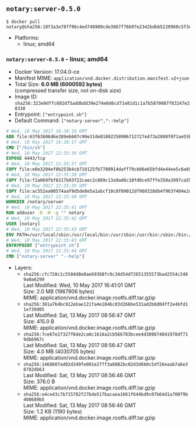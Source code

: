 ## `notary:server-0.5.0`

```console
$ docker pull notary@sha256:18f3a3e78ff96c4ed748909cde3867f76b97e2342bdbb5220960c5f3e8555456
```

-	Platforms:
	-	linux; amd64

### `notary:server-0.5.0` - linux; amd64

-	Docker Version: 17.04.0-ce
-	Manifest MIME: `application/vnd.docker.distribution.manifest.v2+json`
-	Total Size: **6.0 MB (6000592 bytes)**  
	(compressed transfer size, not on-disk size)
-	Image ID: `sha256:323e9dffc602d75addbdd39e274e0d6cd71e81d1c1a7b5870087f83247e20330`
-	Entrypoint: `["entrypoint.sh"]`
-	Default Command: `["notary-server","--help"]`

```dockerfile
# Wed, 10 May 2017 16:38:16 GMT
ADD file:63f63606d6e289eb607c90e31de81802258906712727e473a2898f0f1ae55bb5 in / 
# Wed, 10 May 2017 16:38:17 GMT
CMD ["/bin/sh"]
# Wed, 10 May 2017 22:35:36 GMT
EXPOSE 4443/tcp
# Wed, 10 May 2017 22:35:37 GMT
COPY file:e0e3204ef0b253b4cb710125fb7780914daff79cb06e65bfd4e44ee5c6a69a75 in /notary/server/ 
# Wed, 10 May 2017 22:35:38 GMT
COPY file:f2a069fbf8217b93f22caec2c889c13a9ad6c10fd0ce97ffe350a3997ca55804 in /notary/server/ 
# Wed, 10 May 2017 22:35:39 GMT
COPY file:ac552ea00574aaf9d5de8e5a1abcf10c8f09012df960328db4f963f404e2d409 in /notary/server/ 
# Wed, 10 May 2017 22:35:40 GMT
WORKDIR /notary/server
# Wed, 10 May 2017 22:35:41 GMT
RUN adduser -D -H -g "" notary
# Wed, 10 May 2017 22:35:42 GMT
USER [notary]
# Wed, 10 May 2017 22:35:43 GMT
ENV PATH=/usr/local/sbin:/usr/local/bin:/usr/sbin:/usr/bin:/sbin:/bin:/notary/server
# Wed, 10 May 2017 22:35:43 GMT
ENTRYPOINT ["entrypoint.sh"]
# Wed, 10 May 2017 22:35:44 GMT
CMD ["notary-server" "--help"]
```

-	Layers:
	-	`sha256:cfc728c1c5584d8e0ae69368fc9c34d54d72651355573ba42554c2469a0a6299`  
		Last Modified: Wed, 10 May 2017 16:41:01 GMT  
		Size: 2.0 MB (1967906 bytes)  
		MIME: application/vnd.docker.image.rootfs.diff.tar.gzip
	-	`sha256:381a7b4bc912ebae121fa4e1846c03d266be531ad2b8d04ff2e4bfd11ef39d05`  
		Last Modified: Sat, 13 May 2017 08:56:47 GMT  
		Size: 415.0 B  
		MIME: application/vnd.docker.image.rootfs.diff.tar.gzip
	-	`sha256:7ce67e27327f6de2ca0c1616a2cb566783bcee4d389874041978df719db6967c`  
		Last Modified: Sat, 13 May 2017 08:56:47 GMT  
		Size: 4.0 MB (4030705 bytes)  
		MIME: application/vnd.docker.image.rootfs.diff.tar.gzip
	-	`sha256:1468607ad02d349fe001e27ff3a6882bc02d3d6b0c5df26eaab7a6e38782db63`  
		Last Modified: Sat, 13 May 2017 08:56:46 GMT  
		Size: 376.0 B  
		MIME: application/vnd.docker.image.rootfs.diff.tar.gzip
	-	`sha256:e4ce43c7b715782f27bde517bacaea1661f644bd9c07b64d1a70079b408689b5`  
		Last Modified: Sat, 13 May 2017 08:56:46 GMT  
		Size: 1.2 KB (1190 bytes)  
		MIME: application/vnd.docker.image.rootfs.diff.tar.gzip
